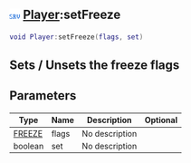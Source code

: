 ## ![server](.gitbook/assets/server.png) [Player](./home/Player):setFreeze

```lua
void Player:setFreeze(flags, set)
```

Sets / Unsets the freeze flags
------
## Parameters

| Type   | Name | Description | Optional |
| ------ | ---- | ----------- | -------: |
| [FREEZE](./home/FREEZE) | flags | No description |  |
| boolean | set | No description |  |

